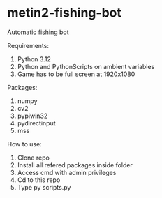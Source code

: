 # metin2-fishing-bot

Automatic fishing bot

Requirements:
1. Python 3.12
2. Python and PythonScripts on ambient variables
3. Game has to be full screen at 1920x1080

Packages:
1. numpy
2. cv2
3. pypiwin32
4. pydirectinput
5. mss

How to use:
1. Clone repo
2. Install all refered packages inside folder
3. Access cmd with admin privileges
4. Cd to this repo
6. Type py scripts.py
